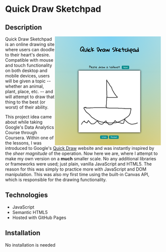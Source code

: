 # Quick Draw Sketchpad

## Description

<img align="right" width=343 height=353 src="/assets/images/quick-draw-screenshot.png">
<p align="left">Quick Draw Sketchpad is an online drawing site where users can doodle to their heart's desire. Compatible with mouse and touch functionality on both desktop and mobile devices, users will be given a topic -- whether an animal, plant, place, etc. -- and will attempt to draw that thing to the best (or worst) of their ability.

This project idea came about while taking Google's Data Analytics Course through Coursera. Within one of the lessons, I was introduced to Google's <a href="https://quickdraw.withgoogle.com/data">Quick Draw</a> website and was instantly inspired by the _sheer magnitude_ of the operation. Now here we are, where I attempt to make my own version on a <b>much</b> smaller scale. No any additional libraries or frameworks were used; just plain, vanilla JavaScript and HTML5. The reason for this was simply to practice more with JavaScript and DOM manipulation. This was also my first time using the built-in Canvas API, which is responsible for the drawing functionality.</p>

## Technologies

- JavaScript
- Semantic HTML5
- Hosted with GitHub Pages

## Installation

No installation is needed
